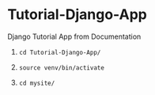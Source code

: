 # Tutorial-Django-App
Django Tutorial App from Documentation

1. ```cd Tutorial-Django-App/```

2. ```source venv/bin/activate```

3. ```cd mysite/```